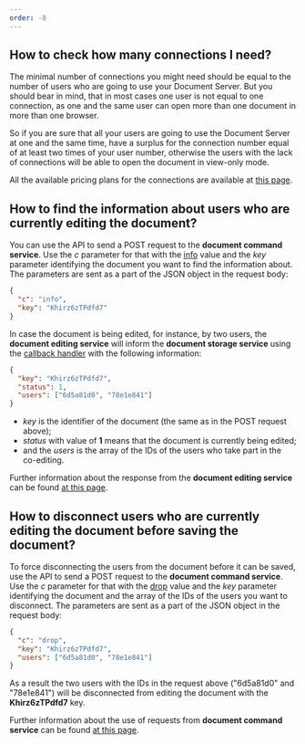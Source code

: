 ```yaml
---
order: -8
---
```


## How to check how many connections I need?

  The minimal number of connections you might need should be equal to the number of users who are going to use your Document Server. But you should bear in mind, that in most cases one user is not equal to one connection, as one and the same user can open more than one document in more than one browser.

  So if you are sure that all your users are going to use the Document Server at one and the same time, have a surplus for the connection number equal of at least two times of your user number, otherwise the users with the lack of connections will be able to open the document in view-only mode.

  All the available pricing plans for the connections are available at [this page](https://www.onlyoffice.com/integration-edition-prices.aspx).

## How to find the information about users who are currently editing the document?

  You can use the API to send a POST request to the **document command service**. Use the *c* parameter for that with the [info](../../../Additional%20API/Command%20service/info/index.md) value and the *key* parameter identifying the document you want to find the information about. The parameters are sent as a part of the JSON object in the request body:

  ``` json
  {
    "c": "info",
    "key": "Khirz6zTPdfd7"
  }
  ```

  In case the document is being edited, for instance, by two users, the **document editing service** will inform the **document storage service** using the [callback handler](../../../Usage%20API/Callback%20handler/index.md) with the following information:

  ``` json
  {
    "key": "Khirz6zTPdfd7",
    "status": 1,
    "users": ["6d5a81d0", "78e1e841"]
  }
  ```

  * *key* is the identifier of the document (the same as in the POST request above);
  * *status* with value of **1** means that the document is currently being edited;
  * and the *users* is the array of the IDs of the users who take part in the co-editing.

  Further information about the response from the **document editing service** can be found [at this page](../../../Usage%20API/Callback%20handler/index.md).

## How to disconnect users who are currently editing the document before saving the document?

  To force disconnecting the users from the document before it can be saved, use the API to send a POST request to the **document command service**. Use the *c* parameter for that with the [drop](../../../Additional%20API/Command%20service/drop/index.md) value and the *key* parameter identifying the document and the array of the IDs of the users you want to disconnect. The parameters are sent as a part of the JSON object in the request body:

  ``` json
  {
    "c": "drop",
    "key": "Khirz6zTPdfd7",
    "users": ["6d5a81d0", "78e1e841"]
  }
  ```

  As a result the two users with the IDs in the request above ("6d5a81d0" and "78e1e841") will be disconnected from editing the document with the **Khirz6zTPdfd7** key.

  Further information about the use of requests from **document command service** can be found [at this page](../../../Additional%20API/Command%20service/index.md).
